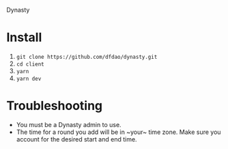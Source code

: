Dynasty

# Install
1. `git clone https://github.com/dfdao/dynasty.git`
2. `cd client`
3. `yarn`
4. `yarn dev`

# Troubleshooting
- You must be a Dynasty admin to use. 
- The time for a round you add will be in ~your~ time zone. 
Make sure you account for the desired start and end time.
